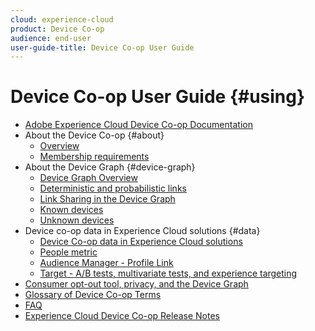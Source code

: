 ```yaml
---
cloud: experience-cloud
product: Device Co-op
audience: end-user
user-guide-title: Device Co-op User Guide
---
```


# Device Co-op User Guide {#using}

+ [Adobe Experience Cloud Device Co-op Documentation](home.md)
+ About the Device Co-op {#about}
   + [Overview](about/overview.md)
   + [Membership requirements](about/requirements.md)
+ About the Device Graph {#device-graph}
   + [Device Graph Overview](processes/device-graph-overview.md)
   + [Deterministic and probabilistic links](processes/links.md)
   + [Link Sharing in the Device Graph](processes/link-sharing.md)
   + [Known devices](processes/known-device.md)
   + [Unknown devices](processes/unknown-device.md)
+ Device co-op data in Experience Cloud solutions {#data}
   + [Device Co-op data in Experience Cloud solutions](other-solutions/other-solutions.md)
   + [People metric](other-solutions/people.md)
   + [Audience Manager - Profile Link](other-solutions/proflie-link.md)
   + [Target - A/B tests, multivariate tests, and experience targeting](other-solutions/target.md)
+ [Consumer opt-out tool, privacy, and the Device Graph](privacy.md)
+ [Glossary of Device Co-op Terms](glossary.md)
+ [FAQ](faq.md)
+ [Experience Cloud Device Co-op Release Notes](release-notes.md)

